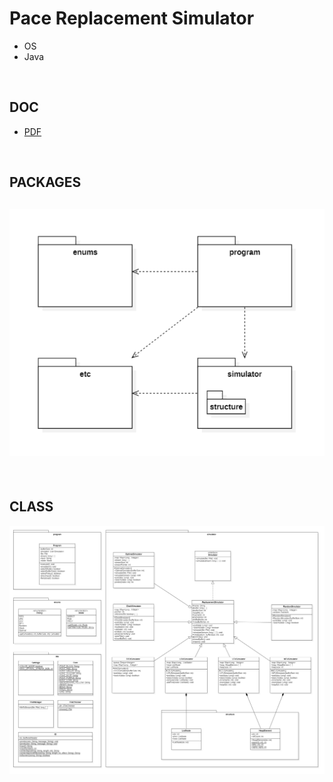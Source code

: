 # Pace Replacement Simulator

-   OS
-   Java

<br>

## DOC

-   [PDF](docs/doc.pdf)

<br>

## PACKAGES

## ![package-diagram](docs/img/package.png)

<br>

## CLASS

![class-diagram](docs/img/class.png)
